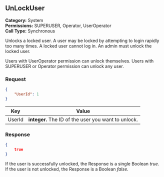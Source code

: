 ## UnLockUser

**Category:** System<br />**Permissions:** SUPERUSER, Operator, UserOperator<br />**Call Type:** Synchronous

Unlocks a locked user. A user may be locked by attempting to login rapidly too many times. A locked user cannot log in. An admin must unlock the locked user.

Users with UserOperator permission can unlock themselves. Users with SUPERUSER or Operator permission can unlock any user.

### Request

```json
{
    "UserId": 1
}
```

| Key    | Value                                               |
| ------ | --------------------------------------------------- |
| UserId | **integer.** The ID of the user you want to unlock. |

### Response

```json
{
    true
}
```

If the user is successfully unlocked, the Response is a single Boolean *true*. If the user is not unlocked, the Response is a Boolean *false.*


